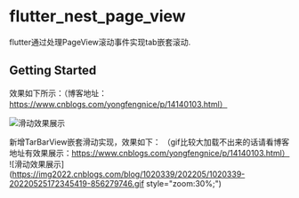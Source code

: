 # flutter_nest_page_view

flutter通过处理PageView滚动事件实现tab嵌套滚动.

## Getting Started



效果如下所示：（博客地址：https://www.cnblogs.com/yongfengnice/p/14140103.html）

![滑动效果展示](https://img2020.cnblogs.com/blog/1020339/202012/1020339-20201217091002691-859153011.gif)

新增TarBarView嵌套滑动实现，效果如下：
（gif比较大加载不出来的话请看博客地址有效果展示：https://www.cnblogs.com/yongfengnice/p/14140103.html）
![滑动效果展示](https://img2022.cnblogs.com/blog/1020339/202205/1020339-20220525172345419-856279746.gif style="zoom:30%;")
